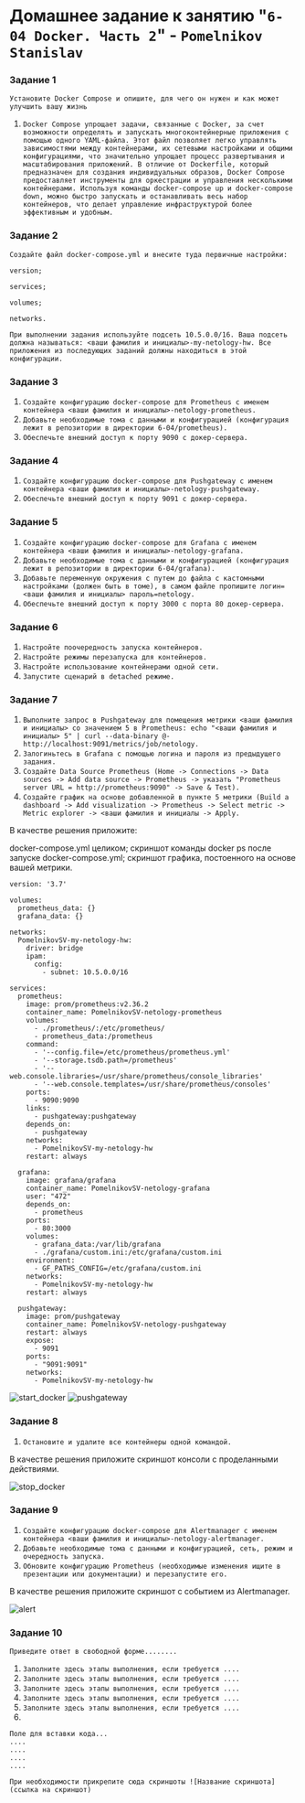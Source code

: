 # Домашнее задание к занятию "`6-04 Docker. Часть 2`" - `Pomelnikov Stanislav`


### Задание 1

`Установите Docker Compose и опишите, для чего он нужен и как может улучшить вашу жизнь`

1. `Docker Compose упрощает задачи, связанные с Docker, за счет возможности определять и запускать многоконтейнерные приложения с помощью одного YAML-файла. Этот файл позволяет легко управлять зависимостями между контейнерами, их сетевыми настройками и общими конфигурациями, что значительно упрощает процесс развертывания и масштабирования приложений. В отличие от Dockerfile, который предназначен для создания индивидуальных образов, Docker Compose предоставляет инструменты для оркестрации и управления несколькими контейнерами. Используя команды docker-compose up и docker-compose down, можно быстро запускать и останавливать весь набор контейнеров, что делает управление инфраструктурой более эффективным и удобным.`



### Задание 2

`Создайте файл docker-compose.yml и внесите туда первичные настройки:`

`version;`  

`services;`  

`volumes;`  

`networks.`  

`При выполнении задания используйте подсеть 10.5.0.0/16. Ваша подсеть должна называться: <ваши фамилия и инициалы>-my-netology-hw. Все приложения из последующих заданий должны находиться в этой конфигурации.`


### Задание 3

1. `Создайте конфигурацию docker-compose для Prometheus с именем контейнера <ваши фамилия и инициалы>-netology-prometheus.`
2. `Добавьте необходимые тома с данными и конфигурацией (конфигурация лежит в репозитории в директории 6-04/prometheus).`
3. `Обеспечьте внешний доступ к порту 9090 c докер-сервера.`


### Задание 4

1. `Создайте конфигурацию docker-compose для Pushgateway с именем контейнера <ваши фамилия и инициалы>-netology-pushgateway.`
2. `Обеспечьте внешний доступ к порту 9091 c докер-сервера.`


### Задание 5

1. `Создайте конфигурацию docker-compose для Grafana с именем контейнера <ваши фамилия и инициалы>-netology-grafana.`
2. `Добавьте необходимые тома с данными и конфигурацией (конфигурация лежит в репозитории в директории 6-04/grafana).`
3. `Добавьте переменную окружения с путем до файла с кастомными настройками (должен быть в томе), в самом файле пропишите логин=<ваши фамилия и инициалы> пароль=netology.`
4. `Обеспечьте внешний доступ к порту 3000 c порта 80 докер-сервера.`

### Задание 6

1. `Настройте поочередность запуска контейнеров.`
2. `Настройте режимы перезапуска для контейнеров.`
3. `Настройте использование контейнерами одной сети.`
4. `Запустите сценарий в detached режиме.`


### Задание 7

1. `Выполните запрос в Pushgateway для помещения метрики <ваши фамилия и инициалы> со значением 5 в Prometheus: echo "<ваши фамилия и инициалы> 5" | curl --data-binary @- http://localhost:9091/metrics/job/netology.`
2. `Залогиньтесь в Grafana с помощью логина и пароля из предыдущего задания.`
3. `Cоздайте Data Source Prometheus (Home -> Connections -> Data sources -> Add data source -> Prometheus -> указать "Prometheus server URL = http://prometheus:9090" -> Save & Test).`
4. `Создайте график на основе добавленной в пункте 5 метрики (Build a dashboard -> Add visualization -> Prometheus -> Select metric -> Metric explorer -> <ваши фамилия и инициалы -> Apply.`

В качестве решения приложите:

docker-compose.yml целиком;
скриншот команды docker ps после запуске docker-compose.yml;
скриншот графика, постоенного на основе вашей метрики.

```
version: '3.7'

volumes:
  prometheus_data: {}
  grafana_data: {}

networks:
  PomelnikovSV-my-netology-hw:
    driver: bridge
    ipam:
      config:
        - subnet: 10.5.0.0/16

services:
  prometheus:
    image: prom/prometheus:v2.36.2
    container_name: PomelnikovSV-netology-prometheus
    volumes:
      - ./prometheus/:/etc/prometheus/
      - prometheus_data:/prometheus
    command:
      - '--config.file=/etc/prometheus/prometheus.yml'
      - '--storage.tsdb.path=/prometheus'
      - '--web.console.libraries=/usr/share/prometheus/console_libraries'
      - '--web.console.templates=/usr/share/prometheus/consoles'
    ports:
      - 9090:9090
    links:
      - pushgateway:pushgateway
    depends_on:
      - pushgateway
    networks:
      - PomelnikovSV-my-netology-hw
    restart: always

  grafana:
    image: grafana/grafana
    container_name: PomelnikovSV-netology-grafana
    user: "472"
    depends_on:
      - prometheus
    ports:
      - 80:3000
    volumes:
      - grafana_data:/var/lib/grafana
      - ./grafana/custom.ini:/etc/grafana/custom.ini
    environment:
      - GF_PATHS_CONFIG=/etc/grafana/custom.ini
    networks:
      - PomelnikovSV-my-netology-hw
    restart: always

  pushgateway:
    image: prom/pushgateway
    container_name: PomelnikovSV-netology-pushgateway
    restart: always
    expose:
      - 9091
    ports:
      - "9091:9091"
    networks:
      - PomelnikovSV-my-netology-hw

```
![start_docker](img/start_docker_compose.jpg)
![pushgateway](img/pushgateway.jpg)

### Задание 8

1. `Остановите и удалите все контейнеры одной командой.`

В качестве решения приложите скриншот консоли с проделанными действиями.

![stop_docker](img/stop_docker_compose.jpg)

### Задание 9

1. `Создайте конфигурацию docker-compose для Alertmanager с именем контейнера <ваши фамилия и инициалы>-netology-alertmanager.`
2. `Добавьте необходимые тома с данными и конфигурацией, сеть, режим и очередность запуска.`
3. `Обновите конфигурацию Prometheus (необходимые изменения ищите в презентации или документации) и перезапустите его.`

В качестве решения приложите скриншот с событием из Alertmanager.

![alert](img/alert_z9.jpg)

### Задание 10

`Приведите ответ в свободной форме........`

1. `Заполните здесь этапы выполнения, если требуется ....`
2. `Заполните здесь этапы выполнения, если требуется ....`
3. `Заполните здесь этапы выполнения, если требуется ....`
4. `Заполните здесь этапы выполнения, если требуется ....`
5. `Заполните здесь этапы выполнения, если требуется ....`
6. 

```
Поле для вставки кода...
....
....
....
....
```

`При необходимости прикрепитe сюда скриншоты
![Название скриншота](ссылка на скриншот)`
